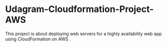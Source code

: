 # Udagram-Cloudformation-Project-AWS
This project is about deploying web servers for a highly availability web app using CloudFormation on AWS .

